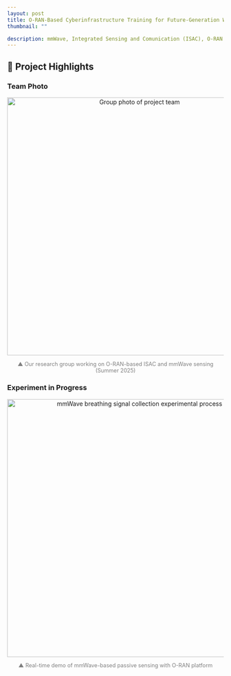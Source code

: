 ```yaml
---
layout: post
title: O-RAN-Based Cyberinfrastructure Training for Future-Generation Wireless Communication and Sensing
thumbnail: ""

description: mmWave, Integrated Sensing and Comunication (ISAC), O-RAN.
---
```


## 📸 Project Highlights

### Team Photo  
<div style="text-align: center;">
  <img src="../img/2025-06-04_1.jpg" alt="Group photo of project team" width="600">
  <p style="font-size: 0.9em; color: gray;">▲ Our research group working on O-RAN-based ISAC and mmWave sensing (Summer 2025)</p>
</div>

### Experiment in Progress  
<div style="text-align: center;">
  <img src="../img/2025-06-04_2.jpg" alt="mmWave breathing signal collection experimental process" width="600">
  <p style="font-size: 0.9em; color: gray;">▲ Real-time demo of mmWave-based passive sensing with O-RAN platform</p>
</div>
